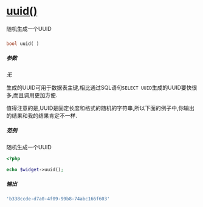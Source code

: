 [uuid()](http://twinh.github.com/widget/api/uuid)
=================================================

随机生成一个UUID

### 
```php
bool uuid( )
```

##### 参数
*无*


生成的UUID可用于数据表主键,相比通过SQL语句`SELECT UUID`生成的UUID要快很多,而且调用更加方便.

值得注意的是,UUID是固定长度和格式的随机的字符串,所以下面的例子中,你输出的结果和我的结果肯定不一样.


##### 范例
随机生成一个UUID
```php
<?php

echo $widget->uuid();
```
##### 输出
```php
'b338ccde-d7a0-4f09-99b8-74abc166f603'
```
